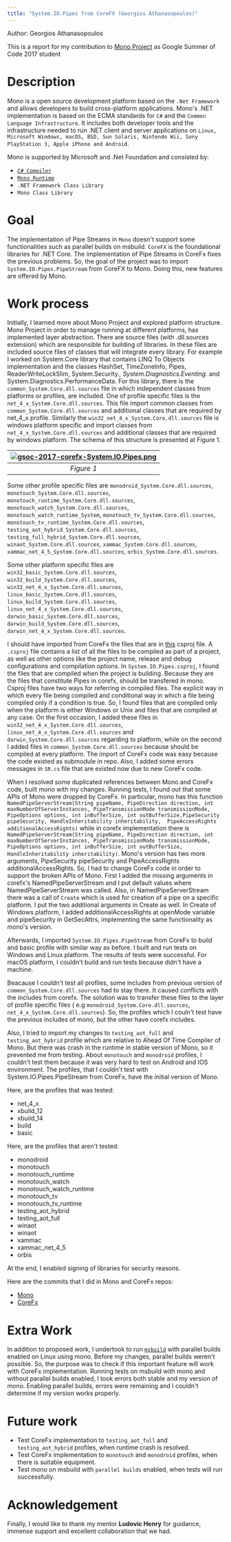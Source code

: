 ```yaml
---
title: "System.IO.Pipes from CoreFX (Georgios Athanasopoulos)"
---
```


Author: Georgios Athanasopoulos

This is a report for my contribution to [Mono Project](http://www.mono-project.com/) as Google Summer of Code 2017 student

# Description

Mono is a open source development platform based on the `.Net Framework` and allows developers to build cross-platform applications. Mono's .NET implementation is based on the ECMA standards for `C#` and the `Common Language Infrastructure`. It includes both developer tools and the infrastructure needed to run .NET client and server applications on `Linux, Microsoft Windows, macOS, BSD, Sun Solaris, Nintendo Wii, Sony PlayStation 3, Apple iPhone and Android`.

Mono is supported by Microsoft and .Net Foundation and consisted by:
* [`C# Compiler`](http://www.mono-project.com/docs/about-mono/languages/csharp/)
* [`Mono Runtime`](http://www.mono-project.com/docs/advanced/runtime/)
* `.NET Framework Class Library`
* `Mono Class Library`

# Goal

The implementation of Pipe Streams in `Mono` doesn't support some functionalities such as parallel builds on msbuild. `CoreFX` is the foundational libraries for .NET Core. The implementation of Pipe Streams in CoreFx fixes the previous problems. So, the goal of the project was to import `System.IO.Pipes.PipeStream` from CoreFX to Mono. Doing this, new features are offered by Mono.

# Work process

Initially, I learned more about Mono Project and explored platform structure. Mono Project in order to manage running at different platforms, has implemented layer abstraction. There are source files (with .dll.sources extension) which are responsible for building of libraries. In these files are included source files of classes that will integrate every library. For example I worked on System.Core library that contains LINQ To Objects implementation and the classes HashSet, TimeZoneInfo, Pipes, ReaderWriteLockSlim, System.Security.*, System.Diagnostics.Eventing.* and System.Diagnostics.PerformanceData. For this library, there is the `common_System.Core.dll.sources` file in which independent classes from platforms or profiles, are included. One of profile specific files is the `net_4_x_System.Core.dll.sources`. This file import common classes from `common_System.Core.dll.sources` and additional classes that are required by net_4_x profile. Similarly the `win32_net_4_x_System.Core.dll.sources` file is windows platform specific and import classes from `net_4_x_System.Core.dll.sources` and additional classes that are required by windows platform. The schema of this structure is presented at Figure 1.

|[![gsoc-2017-corefx-System.IO.Pipes.png](/images/gsoc-2017-corefx-System.IO.Pipes.png)](/images/gsoc-2017-corefx-System.IO.Pipes.png)|
|:---:|
|*Figure 1*|

Some other profile specific files are `monodroid_System.Core.dll.sources`, `monotouch_System.Core.dll.sources`, `monotouch_runtime_System.Core.dll.sources`, `monotouch_watch_System.Core.dll.sources`, `monotouch_watch_runtime_System`, `monotouch_tv_System.Core.dll.sources`, `monotouch_tv_runtime_System.Core.dll.sources`, `testing_aot_hybrid_System.Core.dll.sources`, `testing_full_hybrid_System.Core.dll.sources`, `winaot_System.Core.dll.sources`, `xammac_System.Core.dll.sources`, `xammac_net_4_5_System.Core.dll.sources`, `orbis_System.Core.dll.sources`.

Some other platform specific files are `win32_basic_System.Core.dll.sources`, `win32_build_System.Core.dll.sources`, `win32_net_4_x_System.Core.dll.sources`, `linux_basic_System.Core.dll.sources`, `linux_build_System.Core.dll.sources`, `linux_net_4_x_System.Core.dll.sources`, `darwin_basic_System.Core.dll.sources`, `darwin_build_System.Core.dll.sources`, `darwin_net_4_x_System.Core.dll.sources`.

I should have imported from CoreFx the files that are in [this](https://github.com/dotnet/corefx/blob/master/src/System.IO.Pipes/src/System.IO.Pipes.csproj) csproj file. A `.csproj` file contains a list of all the files to be compiled as part of a project, as well as other options like the project name, release and debug configurations and compilation options. In `System.IO.Pipes.csproj`, I found the files that are compiled when the project is building. Because they are the files that constitute Pipes in corefx, should be transfered in mono. Csproj files have two ways for referring in compiled files. The explicit way in which every file being compiled and conditional way in which a file being compiled only if a condition is true. So, I found files that are compiled only when the platform is either Windows or Unix and files that are compiled at any case. On the first occasion, I added these files in `win32_net_4_x_System.Core.dll.sources`, `linux_net_4_x_System.Core.dll.sources` and `darwin_System.Core.dll.sources` regarding to platform, while on the second I added files in `common_System.Core.dll.sources` because should be compiled at every platform.
The import of CoreFx code was easy because the code existed as submodule in repo. Also, I added some errors messages in `SR.cs` file that are existed now due to new CoreFx code.

When I resolved some duplicated references between Mono and CoreFx code, built mono with my changes. Running tests, I found out that some APIs of Mono were dropped by CoreFx. In particular, mono has this function `NamedPipeServerStream(String pipeName, PipeDirection direction, int maxNumberOfServerInstances, PipeTransmissionMode transmissionMode, PipeOptions options, int inBufferSize, int outBufferSize,PipeSecurity pipeSecurity, HandleInheritability inheritability,  PipeAccessRights additionalAccessRights)` while in corefx implementation there is `NamedPipeServerStream(String pipeName, PipeDirection direction, int maxNumberOfServerInstances, PipeTransmissionMode transmissionMode, PipeOptions options, int inBufferSize, int outBufferSize, HandleInheritability inheritability)`. Mono's version has two more arguments, PipeSecurity pipeSecurity and PipeAccessRights additionalAccessRights. So, I had to change CoreFx code in order to support the broken APIs of Mono. First I added the missing arguments in corefx's NamedPipeServerStream and I put default values where NamedPipeServerStream was called. Also, in NamedPipeServerStream there was a call of `Create` which is used for creation of a pipe on a specific platform. I put the two additional arguments in Create as well. In Create of Windows platform, I added additionalAccessRights at openMode variable and pipeSecurity in GetSecAttrs, implementing the same functionality as mono's version.

Afterwards, I imported `System.IO.Pipes.PipeStream` from CoreFx to build and basic profile with similar way as before. I built and run tests on Windows and Linux platform. The results of tests were successful. For macOS platform, I couldn't build and run tests because didn't have a machine.

Beacause I couldn't test all profiles, some includes from previous version of `common_System.Core.dll.sources` had to stay there. It caused conflicts with the includes from corefx. The solution was to transfer these files to the layer of profile specific files ( e.g `monodroid_System.Core.dll.sources`, `net_4_x_System.Core.dll.sources`). So, the profiles which I couln't test have the previous includes of mono, but the other have corefx includes.

Also, I tried to import my changes to `testing_aot_full` and `testing_aot_hybrid` profile which are relative to Ahead Of Time Compiler of Mono. But there was crash in the runtime in stable version of Mono, so it prevented me from testing.
About `monotouch` and `monodroid` profiles, I couldn't test them because it was very hard to test on Android and IOS environment.
The profiles, that I couldn't test with System.IO.Pipes.PipeStream from CoreFx, have the initial version of Mono.

Here, are the profiles that was tested:
* net_4_x
* xbuild_12
* xbuild_14
* build
* basic

Here, are the profiles that aren't tested:
* monodroid
* monotouch
* monotouch_runtime
* monotouch_watch
* monotouch_watch_runtime
* monotouch_tv
* monotouch_tv_runtime
* testing_aot_hybrid
* testing_aot_full
* winaot
* winaot
* xammac
* xammac_net_4_5
* orbis

At the end, I enabled signing of libraries for security reasons.

Here are the commits that I did in Mono and CoreFx repos:
* [Mono](https://github.com/Geotha/mono/commits/gsoc-System.IO.Pipes?author=geotha)
* [CoreFx](https://github.com/Geotha/corefx/commits/gsoc-System.IO.Pipes?author=geotha)

# Extra Work

In addition to proposed work, I undertook to run [`msbuild`](https://msdn.microsoft.com/en-us/library/dd393574.aspx) with parallel builds enabled on Linux using mono. Before my changes, parallel builds weren't possible. So, the purpose was to check if this important feature will work with CoreFx implementation. Running tests on msbuild with mono and without parallel builds enabled, I took errors both stable and my version of mono. Enabling parallel builds, errors were remaining and I couldn't determine if my version works properly.

# Future work

* Test CoreFx implementation to `testing_aot_full` and `testing_aot_hybrid` profiles, when runtime crash is resolved.
* Test CoreFx implementation to `monotouch` and `monodroid` profiles, when there is suitable equipment.
* Test mono on msbuild with `parallel builds` enabled, when tests will run successfully.

# Acknowledgement

Finally, I would like to thank my mentor **Ludovic Henry** for guidance, immense support and excellent collaboration that we had.